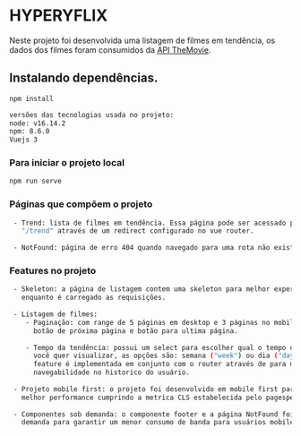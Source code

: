 # HYPERYFLIX
Neste projeto foi desenvolvida uma listagem de filmes em tendência, os dados 
dos filmes foram consumidos da [API TheMovie](https://developers.themoviedb.org/3/trending/get-trending).

## Instalando dependências.
```bash
npm install

versões das tecnologias usada no projeto:
node: v16.14.2
npm: 8.6.0
Vuejs 3
```

### Para iniciar o projeto local
```bash
npm run serve
```

### Páginas que compõem o projeto
```bash
 - Trend: lista de filmes em tendência. Essa página pode ser acessado por "/" ou 
   "/trend" através de um redirect configurado no vue router.
  
 - NotFound: página de erro 404 quando navegado para uma rota não existente
```

### Features no projeto
```bash
 - Skeleton: a página de listagem contem uma skeleton para melhor experiência do usuário 
   enquanto é carregado as requisições.
 
 - Listagem de filmes:
    - Paginação: com range de 5 páginas em desktop e 3 páginas no mobile, possui também 
      botão de próxima página e botão para ultima página.
      
    - Tempo da tendência: possui um select para escolher qual o tempo da tendência que
      você quer visualizar, as opções são: semana ("week") ou dia ("day"). Essa 
      feature é implementada em conjunto com o router através de para melhor 
      navegabilidade no historico do usuário. 
      
 - Projeto mobile first: o projeto foi desenvolvido em mobile first para garantir uma 
   melhor performance cumprindo a metrica CLS estabelecida pelo pagespeed.
   
 - Componentes sob demanda: o componente footer e a página NotFound foi importada sob 
   demanda para garantir um menor consumo de banda para usuários mobile.
```

